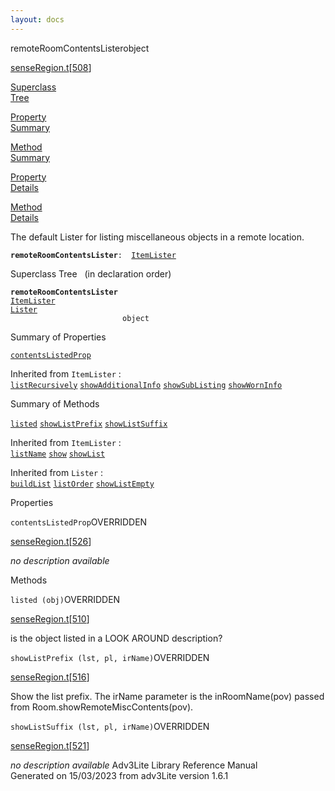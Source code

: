 ```yaml
---
layout: docs
---
```

<span class="title">remoteRoomContentsLister</span><span class="type">object</span>

[senseRegion.t](../file/senseRegion.t.html)\[[508](../source/senseRegion.t.html#508)\]

[Superclass  
Tree](#_SuperClassTree_)

[Property  
Summary](#_PropSummary_)

[Method  
Summary](#_MethodSummary_)

[Property  
Details](#_Properties_)

[Method  
Details](#_Methods_)



The default Lister for listing miscellaneous objects in a remote
location.

**`remoteRoomContentsLister`**` :   `[`ItemLister`](../object/ItemLister.html)



<span id="_SuperClassTree_"></span>



<span class="hdln">Superclass Tree</span>   (in declaration order)



**`remoteRoomContentsLister`**  
[`ItemLister`](../object/ItemLister.html)  
[`Lister`](../object/Lister.html)  
`                         object`  
<span id="_PropSummary_"></span>



<span class="hdln">Summary of Properties</span>  



[`contentsListedProp`](#contentsListedProp)

Inherited from `ItemLister` :  
[`listRecursively`](../object/ItemLister.html#listRecursively) [`showAdditionalInfo`](../object/ItemLister.html#showAdditionalInfo) [`showSubListing`](../object/ItemLister.html#showSubListing) [`showWornInfo`](../object/ItemLister.html#showWornInfo)



<span id="_MethodSummary_"></span>



<span class="hdln">Summary of Methods</span>  



[`listed`](#listed) [`showListPrefix`](#showListPrefix) [`showListSuffix`](#showListSuffix)

Inherited from `ItemLister` :  
[`listName`](../object/ItemLister.html#listName) [`show`](../object/ItemLister.html#show) [`showList`](../object/ItemLister.html#showList)

Inherited from `Lister` :  
[`buildList`](../object/Lister.html#buildList) [`listOrder`](../object/Lister.html#listOrder) [`showListEmpty`](../object/Lister.html#showListEmpty)

<span id="_Properties_"></span>



<span class="hdln">Properties</span>  



<span id="contentsListedProp"></span>

`contentsListedProp`<span class="rem">OVERRIDDEN</span>

[senseRegion.t](../file/senseRegion.t.html)\[[526](../source/senseRegion.t.html#526)\]



*no description available*



<span id="_Methods_"></span>



<span class="hdln">Methods</span>  



<span id="listed"></span>

`listed (obj)`<span class="rem">OVERRIDDEN</span>

[senseRegion.t](../file/senseRegion.t.html)\[[510](../source/senseRegion.t.html#510)\]



is the object listed in a LOOK AROUND description?



<span id="showListPrefix"></span>

`showListPrefix (lst, pl, irName)`<span class="rem">OVERRIDDEN</span>

[senseRegion.t](../file/senseRegion.t.html)\[[516](../source/senseRegion.t.html#516)\]



Show the list prefix. The irName parameter is the inRoomName(pov) passed
from Room.showRemoteMiscContents(pov).



<span id="showListSuffix"></span>

`showListSuffix (lst, pl, irName)`<span class="rem">OVERRIDDEN</span>

[senseRegion.t](../file/senseRegion.t.html)\[[521](../source/senseRegion.t.html#521)\]



*no description available*
Adv3Lite Library Reference Manual  
Generated on 15/03/2023 from adv3Lite version 1.6.1


